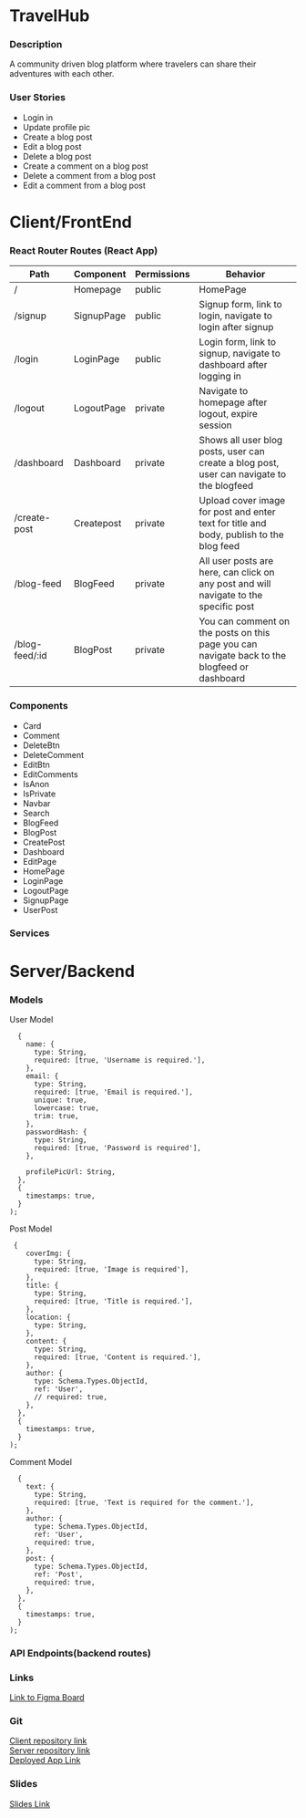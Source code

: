 # TravelHub

### Description

A community driven blog platform where travelers can share their adventures with each other.

### User Stories

 - Login in
 - Update profile pic
 - Create a blog post
 - Edit a blog post
 - Delete a blog post
 - Create a comment on a blog post
 - Delete a comment from a blog post
 - Edit a comment from a blog post

# Client/FrontEnd
### React Router Routes (React App)
| Path | Component | Permissions | Behavior|
|------|-----------|-------------|---------|
| /    | Homepage  | public      | HomePage|
| /signup| SignupPage| public | Signup form, link to login, navigate to login after signup|
| /login| LoginPage| public| Login form, link to signup, navigate to dashboard after logging in|
| /logout| LogoutPage| private| Navigate to homepage after logout, expire session|
| /dashboard| Dashboard| private|Shows all user blog posts, user can create a blog post, user can navigate to the blogfeed|
| /create-post| Createpost| private|Upload cover image for post and enter text for title and body, publish to the blog feed|
| /blog-feed| BlogFeed| private| All user posts are here, can click on any post and will navigate to the specific post|
| /blog-feed/:id| BlogPost| private| You can comment on the posts on this page you can navigate back to the blogfeed or dashboard|

 


### Components

- Card
- Comment
- DeleteBtn
- DeleteComment
- EditBtn
- EditComments
- IsAnon
- IsPrivate
- Navbar
- Search
- BlogFeed
- BlogPost
- CreatePost
- Dashboard
- EditPage
- HomePage
- LoginPage
- LogoutPage
- SignupPage
- UserPost
  


### Services

# Server/Backend


### Models

User Model

```
  {
    name: {
      type: String,
      required: [true, 'Username is required.'],
    },
    email: {
      type: String,
      required: [true, 'Email is required.'],
      unique: true,
      lowercase: true,
      trim: true,
    },
    passwordHash: {
      type: String,
      required: [true, 'Password is required'],
    },

    profilePicUrl: String,
  },
  {
    timestamps: true,
  }
);
```

Post Model

```
 {
    coverImg: {
      type: String,
      required: [true, 'Image is required'],
    },
    title: {
      type: String,
      required: [true, 'Title is required.'],
    },
    location: {
      type: String,
    },
    content: {
      type: String,
      required: [true, 'Content is required.'],
    },
    author: {
      type: Schema.Types.ObjectId,
      ref: 'User',
      // required: true,
    },
  },
  {
    timestamps: true,
  }
);
```

Comment Model 

```
  {
    text: {
      type: String,
      required: [true, 'Text is required for the comment.'],
    },
    author: {
      type: Schema.Types.ObjectId,
      ref: 'User',
      required: true,
    },
    post: {
      type: Schema.Types.ObjectId,
      ref: 'Post',
      required: true,
    },
  },
  {
    timestamps: true,
  }
);
```

### API Endpoints(backend routes)


### Links
[Link to Figma Board](https://www.figma.com/file/7BAzVZNydJyhzOkOh2A0vQ/Untitled?type=design&node-id=0%3A1&mode=design&t=4bXI6mGdw2Ewzd74-1)

### Git

[Client repository link](https://github.com/BiljanaKotev/blog-platform-client)\
[Server repository link](https://github.com/BiljanaKotev/blog-platform-server)\
[Deployed App Link](https://travelhub-blog-platform.netlify.app/)

### Slides
[Slides Link](https://docs.google.com/presentation/d/1rRmb0dinrodXGL6Ko8RKr1U4Xho_2TkoxHBQhkBN0NE/edit?usp=sharing)
